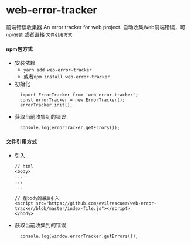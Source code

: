 # web-error-tracker
前端错误收集器
An error tracker for web project.
自动收集Web前端错误，可`npm安装` 或者直接 `文件引用方式`

#### npm包方式
* 安装依赖
    * `yarn add web-error-tracker`
    * 或者`npm install web-error-tracker`
* 初始化
    ```
      import ErrorTracker from 'web-error-tracker';
      const errorTracker = new ErrorTracker();
      errorTracker.init();
    ```
* 获取当前收集到的错误
    ```
      console.log(errorTracker.getErrors());
    ```

#### 文件引用方式
* 引入
    ```
    // html
    <body>
    ...
    ...
    ...
    
    // 在body的最后引入
    <script src="https://github.com/evilrescuer/web-error-tracker/blob/master/index-file.js"></script>
    </body>
    ```
* 获取当前收集到的错误
    ```
      console.log(window.errorTracker.getErrors());
    ```

